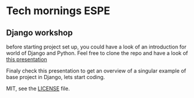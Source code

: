 # Tech mornings ESPE
## Django workshop 

before starting project set up, you could have a look of an introduction for world of Django and Python. Feel free to clone the repo and have a look of [this presentation](https://docs.google.com/presentation/d/1GY4FvRHWp0FTw7MCKZpjrVKBcUbIKp7YbCNDRjOKMH4/edit?usp=sharing)

Finaly check this presentation to get an  overview of a singular example of base project in Django, lets start coding.


MIT, see the [LICENSE](LICENSE) file.